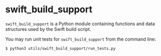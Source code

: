 # swift_build_support

`swift_build_support` is a Python module containing functions and data
structures used by the Swift build script.

You may run unit tests for `swift_build_support` from the command line:

```sh
$ python3 utils/swift_build_support/run_tests.py
```
